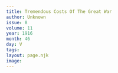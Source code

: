 ```yaml
---
title: Tremendous Costs Of The Great War
author: Unknown
issue: 8
volume: 11
year: 1916
month: 46
day: V
tags:
layout: page.njk
image:
---
```





